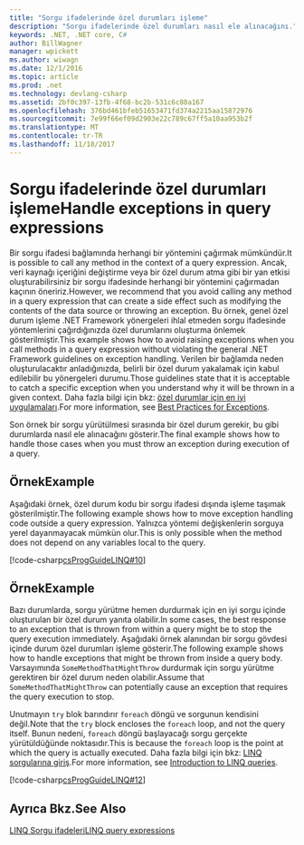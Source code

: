 ```yaml
---
title: "Sorgu ifadelerinde özel durumları işleme"
description: "Sorgu ifadelerinde özel durumları nasıl ele alınacağını."
keywords: .NET, .NET core, C#
author: BillWagner
manager: wpickett
ms.author: wiwagn
ms.date: 12/1/2016
ms.topic: article
ms.prod: .net
ms.technology: devlang-csharp
ms.assetid: 2bf0c397-13fb-4f68-bc2b-531c6c88a167
ms.openlocfilehash: 376bd461bfeb51653471fd374a2215aa15872976
ms.sourcegitcommit: 7e99f66ef09d2903e22c789c67ff5a10aa953b2f
ms.translationtype: MT
ms.contentlocale: tr-TR
ms.lasthandoff: 11/18/2017
---
```

# <a name="handle-exceptions-in-query-expressions"></a><span data-ttu-id="92143-104">Sorgu ifadelerinde özel durumları işleme</span><span class="sxs-lookup"><span data-stu-id="92143-104">Handle exceptions in query expressions</span></span>

<span data-ttu-id="92143-105">Bir sorgu ifadesi bağlamında herhangi bir yöntemini çağırmak mümkündür.</span><span class="sxs-lookup"><span data-stu-id="92143-105">It is possible to call any method in the context of a query expression.</span></span> <span data-ttu-id="92143-106">Ancak, veri kaynağı içeriğini değiştirme veya bir özel durum atma gibi bir yan etkisi oluşturabilirsiniz bir sorgu ifadesinde herhangi bir yöntemini çağırmadan kaçının öneririz.</span><span class="sxs-lookup"><span data-stu-id="92143-106">However, we recommend that you avoid calling any method in a query expression that can create a side effect such as modifying the contents of the data source or throwing an exception.</span></span> <span data-ttu-id="92143-107">Bu örnek, genel özel durum işleme .NET Framework yönergeleri ihlal etmeden sorgu ifadesinde yöntemlerini çağırdığınızda özel durumlarını oluşturma önlemek gösterilmiştir.</span><span class="sxs-lookup"><span data-stu-id="92143-107">This example shows how to avoid raising exceptions when you call methods in a query expression without violating the general .NET Framework guidelines on exception handling.</span></span> <span data-ttu-id="92143-108">Verilen bir bağlamda neden oluşturulacaktır anladığınızda, belirli bir özel durum yakalamak için kabul edilebilir bu yönergeleri durumu.</span><span class="sxs-lookup"><span data-stu-id="92143-108">Those guidelines state that it is acceptable to catch a specific exception when you understand why it will be thrown in a given context.</span></span> <span data-ttu-id="92143-109">Daha fazla bilgi için bkz: [özel durumlar için en iyi uygulamaları](../../standard/exceptions/best-practices-for-exceptions.md).</span><span class="sxs-lookup"><span data-stu-id="92143-109">For more information, see [Best Practices for Exceptions](../../standard/exceptions/best-practices-for-exceptions.md).</span></span>  
  
 <span data-ttu-id="92143-110">Son örnek bir sorgu yürütülmesi sırasında bir özel durum gerekir, bu gibi durumlarda nasıl ele alınacağını gösterir.</span><span class="sxs-lookup"><span data-stu-id="92143-110">The final example shows how to handle those cases when you must throw an exception during execution of a query.</span></span>  
  
## <a name="example"></a><span data-ttu-id="92143-111">Örnek</span><span class="sxs-lookup"><span data-stu-id="92143-111">Example</span></span>  

 <span data-ttu-id="92143-112">Aşağıdaki örnek, özel durum kodu bir sorgu ifadesi dışında işleme taşımak gösterilmiştir.</span><span class="sxs-lookup"><span data-stu-id="92143-112">The following example shows how to move exception handling code outside a query expression.</span></span> <span data-ttu-id="92143-113">Yalnızca yöntemi değişkenlerin sorguya yerel dayanmayacak mümkün olur.</span><span class="sxs-lookup"><span data-stu-id="92143-113">This is only possible when the method does not depend on any variables local to the query.</span></span>  
  
 [!code-csharp[csProgGuideLINQ#10](../../../samples/snippets/csharp/concepts/linq/how-to-handle-exceptions-in-query-expressions_1.cs)]  
  
## <a name="example"></a><span data-ttu-id="92143-114">Örnek</span><span class="sxs-lookup"><span data-stu-id="92143-114">Example</span></span> 

 <span data-ttu-id="92143-115">Bazı durumlarda, sorgu yürütme hemen durdurmak için en iyi sorgu içinde oluşturulan bir özel durum yanıta olabilir.</span><span class="sxs-lookup"><span data-stu-id="92143-115">In some cases, the best response to an exception that is thrown from within a query might be to stop the query execution immediately.</span></span> <span data-ttu-id="92143-116">Aşağıdaki örnek alanından bir sorgu gövdesi içinde durum özel durumları işleme gösterir.</span><span class="sxs-lookup"><span data-stu-id="92143-116">The following example shows how to handle exceptions that might be thrown from inside a query body.</span></span> <span data-ttu-id="92143-117">Varsayımında `SomeMethodThatMightThrow` durdurmak için sorgu yürütme gerektiren bir özel durum neden olabilir.</span><span class="sxs-lookup"><span data-stu-id="92143-117">Assume that `SomeMethodThatMightThrow` can potentially cause an exception that requires the query execution to stop.</span></span>  
  
 <span data-ttu-id="92143-118">Unutmayın `try` blok barındırır `foreach` döngü ve sorgunun kendisini değil.</span><span class="sxs-lookup"><span data-stu-id="92143-118">Note that the `try` block encloses the `foreach` loop, and not the query itself.</span></span> <span data-ttu-id="92143-119">Bunun nedeni, `foreach` döngü başlayacağı sorgu gerçekte yürütüldüğünde noktasıdır.</span><span class="sxs-lookup"><span data-stu-id="92143-119">This is because the `foreach` loop is the point at which the query is actually executed.</span></span> <span data-ttu-id="92143-120">Daha fazla bilgi için bkz: [LINQ sorgularına giriş](../programming-guide/concepts/linq/introduction-to-linq-queries.md).</span><span class="sxs-lookup"><span data-stu-id="92143-120">For more information, see [Introduction to LINQ queries](../programming-guide/concepts/linq/introduction-to-linq-queries.md).</span></span>  
  
 [!code-csharp[csProgGuideLINQ#12](../../../samples/snippets/csharp/concepts/linq/how-to-handle-exceptions-in-query-expressions_2.cs)]  
  

## <a name="see-also"></a><span data-ttu-id="92143-121">Ayrıca Bkz.</span><span class="sxs-lookup"><span data-stu-id="92143-121">See Also</span></span>  
 [<span data-ttu-id="92143-122">LINQ Sorgu ifadeleri</span><span class="sxs-lookup"><span data-stu-id="92143-122">LINQ query expressions</span></span>](index.md)

